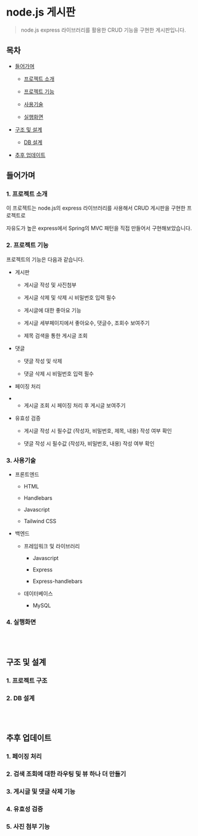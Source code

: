 # node.js 게시판
> node.js express 라이브러리를 활용한 CRUD 기능을 구현한 게시판입니다.

## 목차

- [들어가며](#들어가며)

  - [프로젝트 소개](#1-프로젝트-소개)
  
  - [프로젝트 기능](#2-프로젝트-기능)
  
  - [사용기술](#3-사용기술)
    
  - [실행화면](#4-실행화면)
  
- [구조 및 설계](#구조-및-설계)

  - [DB 설계](#1-db-설계)
  
- [추후 업데이트](#추후-업데이트)


## 들어가며
### 1. 프로젝트 소개

이 프로젝트는 node.js의 express 라이브러리를 사용해서 CRUD 게시판을 구현한 프로젝트로

자유도가 높은 express에서 Spring의 MVC 패턴을 직접 만들어서 구현해보았습니다.

### 2. 프로젝트 기능

프로젝트의 기능은 다음과 같습니다.

- 게시판

  - 게시글 작성 및 사진첨부

  - 게시글 삭제 및 삭제 시 비밀번호 입력 필수

  - 게시글에 대한 좋아요 기능
 
  - 게시글 세부페이지에서 좋아요수, 댓글수, 조회수 보여주기
 
  - 제목 검색을 통한 게시글 조회

- 댓글

  - 댓글 작성 및 삭제
 
  - 댓글 삭제 시 비밀번호 입력 필수
 
- 페이징 처리
- 
  - 게시글 조회 시 페이징 처리 후 게시글 보여주기

- 유효성 검증

  - 게시글 작성 시 필수값 (작성자, 비밀번호, 제목, 내용) 작성 여부 확인
 
  - 댓글 작성 시 필수값 (작성자, 비밀번호, 내용) 작성 여부 확인

### 3. 사용기술

- 프론트엔드
 
  - HTML
  
  - Handlebars
  
  - Javascript
  
  - Tailwind CSS
  
- 백엔드

  - 프레임워크 및 라이브러리
  
    - Javascript
    
    - Express
    
    - Express-handlebars
    
  - 데이터베이스
  
    - MySQL
  
    
### 4. 실행화면
<br />
<br />

## 구조 및 설계

### 1. 프로젝트 구조

### 2. DB 설계
<br />
<br />


## 추후 업데이트

### 1. 페이징 처리

### 2. 검색 조회에 대한 라우팅 및 뷰 하나 더 만들기

### 3. 게시글 및 댓글 삭제 기능 

### 4. 유효성 검증

### 5. 사진 첨부 기능

